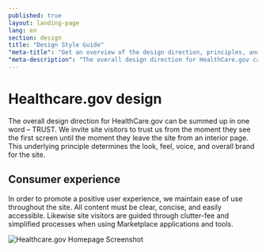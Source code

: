 ```yaml
---
published: true
layout: landing-page
lang: en
section: design
title: "Design Style Guide"
"meta-title": "Get an overview of the design direction, principles, and guidelines for HealthCare.gov"
"meta-description": "The overall design direction for HealthCare.gov can be summed up in one word – trust. This underlying principle determines the look, feel, voice, and overall brand for the site."
---
```


# Healthcare.gov design

<div class="intro">
The overall design direction for HealthCare.gov can be summed up in one word – TRUST. We invite site visitors to trust us from the moment they see the first screen until the moment they leave the site from an interior page. This underlying principle determines the look, feel, voice, and overall brand for the site.
</div>

<div class="hr"></div>

## Consumer experience

In order to promote a positive user experience, we maintain ease of use throughout the site. All content must be clear, concise, and easily accessible. Likewise site visitors are guided through clutter-fee and simplified processes when using Marketplace applications and tools.

<p><img src="{{site.baseurl}}/images/design/1_Browser.png" alt="Healthcare.gov Homepage Screenshot"/></p>
